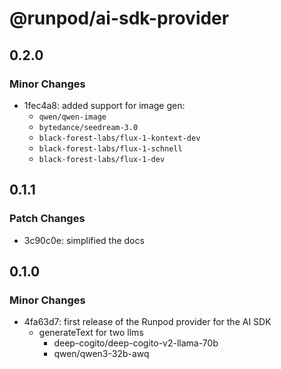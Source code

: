 # @runpod/ai-sdk-provider

## 0.2.0

### Minor Changes

- 1fec4a8: added support for image gen:
  - `qwen/qwen-image`
  - `bytedance/seedream-3.0`
  - `black-forest-labs/flux-1-kontext-dev`
  - `black-forest-labs/flux-1-schnell`
  - `black-forest-labs/flux-1-dev`

## 0.1.1

### Patch Changes

- 3c90c0e: simplified the docs

## 0.1.0

### Minor Changes

- 4fa63d7: first release of the Runpod provider for the AI SDK
  - generateText for two llms
    - deep-cogito/deep-cogito-v2-llama-70b
    - qwen/qwen3-32b-awq
